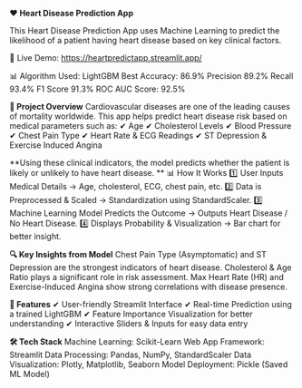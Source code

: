 **❤️ Heart Disease Prediction App**

This Heart Disease Prediction App uses Machine Learning to predict the likelihood of a patient having heart disease based on key clinical factors.

🔗 Live Demo: https://heartpredictapp.streamlit.app/

📊 Algorithm Used: LightGBM Best Accuracy: 86.9% Precision 89.2% Recall 93.4% F1 Score 91.3% ROC AUC Score: 92.5%

**📌 Project Overview**
Cardiovascular diseases are one of the leading causes of mortality worldwide. This app helps predict heart disease risk based on medical parameters such as:
✔ Age
✔ Cholesterol Levels
✔ Blood Pressure
✔ Chest Pain Type
✔ Heart Rate & ECG Readings
✔ ST Depression & Exercise Induced Angina

**Using these clinical indicators, the model predicts whether the patient is likely or unlikely to have heart disease.
**
📊 How It Works
1️⃣ User Inputs Medical Details → Age, cholesterol, ECG, chest pain, etc.
2️⃣ Data is Preprocessed & Scaled → Standardization using StandardScaler.
3️⃣ Machine Learning Model Predicts the Outcome → Outputs Heart Disease / No Heart Disease.
4️⃣ Displays Probability & Visualization → Bar chart for better insight.

**🔍 Key Insights from Model**
Chest Pain Type (Asymptomatic) and ST Depression are the strongest indicators of heart disease.
Cholesterol & Age Ratio plays a significant role in risk assessment.
Max Heart Rate (HR) and Exercise-Induced Angina show strong correlations with disease presence.

**🚀 Features**
✔ User-friendly Streamlit Interface
✔ Real-time Prediction using a trained LightGBM ✔ Feature Importance Visualization for better understanding
✔ Interactive Sliders & Inputs for easy data entry

**🛠️ Tech Stack**
Machine Learning: Scikit-Learn
Web App Framework: Streamlit
Data Processing: Pandas, NumPy, StandardScaler
Data Visualization: Plotly, Matplotlib, Seaborn
Model Deployment: Pickle (Saved ML Model)
